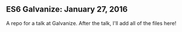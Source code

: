 ES6 Galvanize: January 27, 2016
--------------
A repo for a talk at Galvanize. After the talk, I'll add all of the files here!
